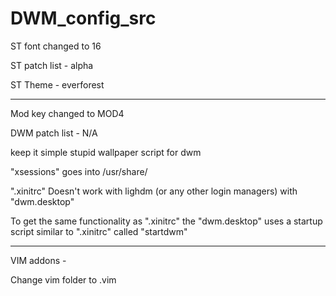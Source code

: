 # DWM_config_src

ST font changed to 16  

ST patch list - alpha

ST Theme - everforest

------------------------------------
Mod key changed to MOD4  

DWM patch list - N/A

keep it simple stupid wallpaper script for dwm  

"xsessions" goes into /usr/share/

".xinitrc" Doesn't work with lighdm (or any other login managers) with "dwm.desktop"

To get the same functionality as ".xinitrc" the "dwm.desktop" uses a startup script similar to ".xinitrc" called "startdwm"

------------------------------------
VIM addons -

Change vim folder to .vim
